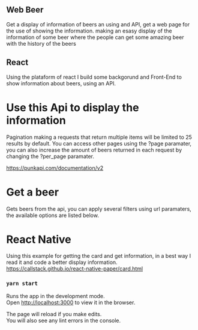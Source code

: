 ## Web Beer 
Get a display of information of beers an using and API, get a web page for the use of showing the information.
making an esasy display of the information of some beer where the people can get some amazing beer with the history of the beers

## React
Using the plataform of react I build some backgorund and Front-End to show information about beers, using an API.

# Use this Api to display the information
Pagination making a requests that return multiple items will be limited to 25 results by default. You can access other pages using the ?page paramater, you can also increase the amount of beers returned in each request by changing the ?per_page paramater.

https://punkapi.com/documentation/v2

# Get a beer 
Gets beers from the api, you can apply several filters using url paramaters, the available options are listed below.


# React Native 
Using this example for getting the card and get information, in a best way I read it and code a better display information.
https://callstack.github.io/react-native-paper/card.html

### `yarn start`

Runs the app in the development mode.<br />
Open [http://localhost:3000](http://localhost:3000) to view it in the browser.

The page will reload if you make edits.<br />
You will also see any lint errors in the console.

